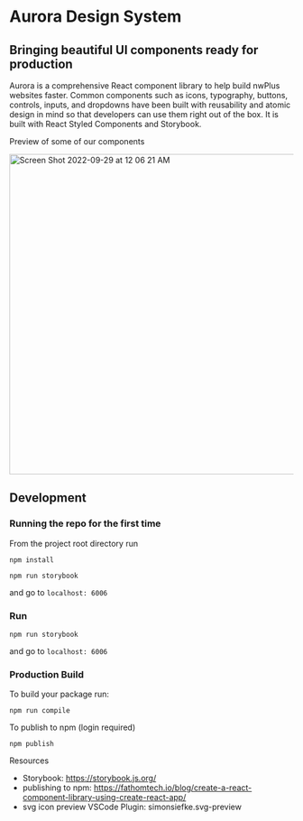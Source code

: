 # Aurora Design System

## Bringing beautiful UI components ready for production

Aurora is a comprehensive React component library to help build nwPlus websites faster. Common components such as icons, typography, buttons, controls, inputs, and dropdowns have been built with reusability and atomic design in mind so that developers can use them right out of the box. It is built with React Styled Components and Storybook.

Preview of some of our components

<img width="568" alt="Screen Shot 2022-09-29 at 12 06 21 AM" src="https://user-images.githubusercontent.com/70789275/192963217-168c1da5-a29c-4723-92e0-be839cbe870c.png">

## Development

### Running the repo for the first time

From the project root directory run

`npm install`

`npm run storybook`

and go to `localhost: 6006`

### Run

`npm run storybook`

and go to `localhost: 6006`

### Production Build

To build your package run:

`npm run compile`

To publish to npm (login required)

`npm publish`

Resources

- Storybook: https://storybook.js.org/
- publishing to npm: https://fathomtech.io/blog/create-a-react-component-library-using-create-react-app/
- svg icon preview VSCode Plugin: simonsiefke.svg-preview
